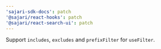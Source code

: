 ```yaml
---
'sajari-sdk-docs': patch
'@sajari/react-hooks': patch
'@sajari/react-search-ui': patch
---
```


Support `includes`, `excludes` and `prefixFilter` for `useFilter`.
